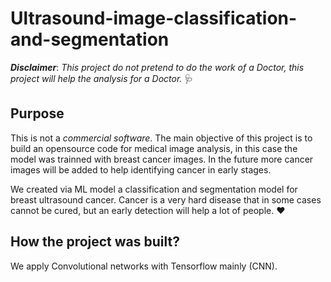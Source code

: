 # Ultrasound-image-classification-and-segmentation


__*Disclaimer*__: *This project do not pretend to do the work of a Doctor, this project will help the analysis for a Doctor.* 🩺


## Purpose

This is not a *commercial software*. The main objective of this project is to build an opensource code for medical image analysis, in this case the model was trainned with breast cancer images. In the future more cancer images will be added to help identifying cancer in early stages.

We created via ML model a classification and segmentation model for breast ultrasound cancer. Cancer is a very hard disease that in some cases cannot be cured, but an early detection will help a lot of people. ❤️


## How the project was built?

We apply Convolutional networks with Tensorflow mainly (CNN). 


